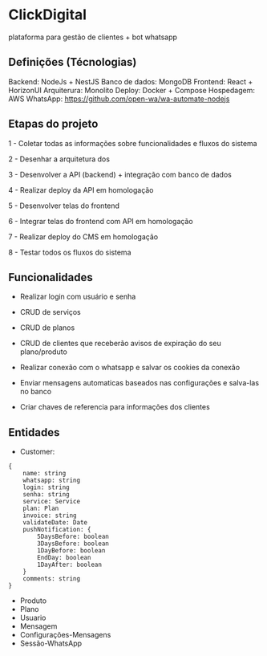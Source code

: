 # ClickDigital
plataforma para gestão de clientes + bot whatsapp

## Definições (Técnologias)

Backend: NodeJs + NestJS 
Banco de dados: MongoDB
Frontend: React + HorizonUI
Arquiterura: Monolito
Deploy: Docker + Compose
Hospedagem: AWS
WhatsApp: https://github.com/open-wa/wa-automate-nodejs

## Etapas do projeto

1 - Coletar todas as informações sobre funcionalidades e fluxos do sistema

2 - Desenhar a arquitetura dos 

3 - Desenvolver a API (backend) + integração com banco de dados

4 - Realizar deploy da API em homologação

5 - Desenvolver telas do frontend

6 - Integrar telas do frontend com API em homologação

7 - Realizar deploy do CMS em homologação

8 - Testar todos os fluxos do sistema

## Funcionalidades

- Realizar login com usuário e senha

- CRUD de serviços
- CRUD de planos
- CRUD de clientes que receberão avisos de expiração do seu plano/produto

- Realizar conexão com o whatsapp e salvar os cookies da conexão
- Enviar mensagens automaticas baseados nas configurações e salva-las no banco
- Criar chaves de referencia para informações dos clientes

## Entidades

- Customer: 
```
{
    name: string
    whatsapp: string
    login: string
    senha: string
    service: Service
    plan: Plan
    invoice: string
    validateDate: Date
    pushNotification: {
        5DaysBefore: boolean
        3DaysBefore: boolean
        1DayBefore: boolean
        EndDay: boolean
        1DayAfter: boolean
    } 
    comments: string
}
```
    
- Produto
- Plano
- Usuario
- Mensagem
- Configurações-Mensagens 
- Sessão-WhatsApp